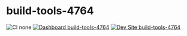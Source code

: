 # build-tools-4764

![CI none](https://img.shields.io/badge/ci-none-orange.svg)
[![Dashboard build-tools-4764](https://img.shields.io/badge/dashboard-build_tools_4764-yellow.svg)](https://dashboard.pantheon.io/sites/1d17a6e4-be25-43c3-9d85-6a5481535d84#dev/code)
[![Dev Site build-tools-4764](https://img.shields.io/badge/site-build_tools_4764-blue.svg)](http://dev-build-tools-4764.pantheonsite.io/)
